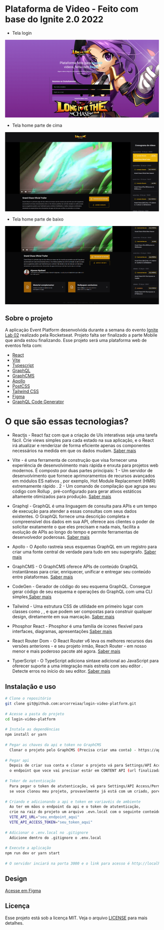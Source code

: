 # Plataforma de Video - Feito com base do Ignite 2.0 2022

- Tela login 

![](https://github.com/arcorreiaa/login-video-platform/blob/master/src/assets/print-login.png)

- Tela home parte de cima 

![](https://github.com/arcorreiaa/login-video-platform/blob/master/src/assets/print-home-top.png)

- Tela home parte de baixo 

![](https://github.com/arcorreiaa/login-video-platform/blob/master/src/assets/print-home-bottom.png)


## Sobre o projeto

A aplicação Event Platform desenvolvida durante a semana do evento [Ignite Lab 02](https://lp.rocketseat.com.br/inscricao/ignite-lab) realizado pela Rocketseat. Projeto falta ser finalizado a parte Mobile que ainda estou finalizando. Esse projeto será uma plataforma web de eventos feita com:

- [React](https://pt-br.reactjs.org/)
- [Vite](https://vitejs.dev/)
- [Typescript](https://www.typescriptlang.org/)
- [GraphQL](https://graphql.org/)
- [GraphCMS](https://graphcms.com/)
- [Apollo](https://www.apollo.io/?gspk=dGVycmFsb2dpYzc5MDU&utm_gspartnerkey=terralogic7905)
- [PostCSS](https://postcss.org/)
- [Tailwind CSS](https://tailwindcss.com/)
- [Figma](https://www.figma.com)
- [GraphQL Code Generatpr](https://www.graphql-code-generator.com/) 

# O que são essas tecnologias?

- Reactjs - React faz com que a criação de UIs interativas seja uma tarefa fácil. Crie views simples para cada estado na sua aplicação, e o React irá atualizar e renderizar de forma eficiente apenas os componentes necessários na medida em que os dados mudam. <a href="https://pt-br.reactjs.org/" alt="ir para o site oficial do REACTJS"> Saber mais<a>

- Vite - é uma ferramenta de construção que visa fornecer uma experiência de desenvolvimento mais rápida e enxuta para projetos web modernos. É composto por duas partes principais:
 1 - Um servidor de desenvolvimento que fornece aprimoramentos de recursos avançados em módulos ES nativos , por exemplo, Hot Module Replacement (HMR) extremamente rápido .
 2 - Um comando de compilação que agrupa seu código com Rollup , pré-configurado para gerar ativos estáticos altamente otimizados para produção. <a href="https://vitejs.dev/guide/" alt="ir para o site oficial"> Saber mais<a>

- Graphql -  GraphQL é uma linguagem de consulta para APIs e um tempo de execução para atender a essas consultas com seus dados existentes. O GraphQL fornece uma descrição completa e compreensível dos dados em sua API, oferece aos clientes o poder de solicitar exatamente o que eles precisam e nada mais, facilita a evolução de APIs ao longo do tempo e permite ferramentas de desenvolvedor poderosas. <a href="https://graphql.org/" alt="ir para o site oficial"> Saber mais<a>

- Apollo - O Apollo rastreia seus esquemas GraphQL em um registro para criar uma fonte central de verdade para tudo em seu supergrafo.  <a href="https://www.apollographql.com/" alt="ir para o site oficial"> Saber mais<a>

- GraphCMS - O GraphCMS oferece APIs de conteúdo GraphQL instantâneas para criar, enriquecer, unificar e entregar seu conteúdo entre plataformas. <a href="https://graphcms.com/" alt="ir para o site oficial"> Saber mais<a>

- CodeGen -  Gerador de código do seu esquema GraphQL. Consegue gerar código de seu esquema e operações do GraphQL com uma CLI simples<a href="https://www.graphql-code-generator.com/" alt="ir para o site oficial"> Saber mais<a>

- Tailwind - Uma estrutura CSS de utilidade em primeiro lugar com classes como , , e que podem ser compostas para construir qualquer design, diretamente em sua marcação. <a href="https://tailwindcss.com/" alt="ir para o site oficial"> Saber mais<a>

- Phosphor React - Phosphor é uma família de ícones flexível para interfaces, diagramas, apresentações <a href="https://phosphoricons.com/" alt="ir para o site oficial"> Saber mais<a>

- React Router Dom -  O React Router v6 leva os melhores recursos das versões anteriores - e seu projeto irmão, Reach Router - em nosso menor e mais poderoso pacote até agora. <a href="https://reactrouter.com/" alt="ir para o site oficial"> Saber mais<a>

- TyperScript - O TypeScript adiciona sintaxe adicional ao JavaScript para oferecer suporte a uma integração mais estreita com seu editor . Detecte erros no início do seu editor. <a href="https://www.typescriptlang.org/" alt="ir para o site oficial"> Saber mais<a>

## Instalação e uso

```bash
# Clone o repositório
git clone git@github.com:arcorreiaa/login-video-platform.git

# Acesse a pasta do projeto
cd login-video-platform

# Instale as dependências
npm install or yarn 

# Pegar as chaves da api e token no GraphCMS
  Clonar o projeto pelo GraphCMS (Precisa criar uma conta) - https://app.graphcms.com/ea7c5fc11fa84d059673720d22b4faf5/master
  
# Pegar api 
  Depois de criar sua conta e clonar o projeto vá para Settings/API Access/Endpoints, 
  o endpoint que voce vai precisar estár em CONTENT API (url finalizada com /master)
  
# Toker de autenticação
  Para pegar o token de atutenticação, vá para Settings/API Access/Permanent Auth Tokens,
  se voce clonou meu projeto, provavelmente já está com um criado, porém voce pode apagar e criar um novo.

# Criando e adicionando a api e token em variavéis de ambiente
  Ao ter em mãos o endpoint da api e o token de atutenticação, 
  crie na raiz do projeto um arquivo .evn.local com o seguinte conteúdo: 
  VITE_API_URL="seu_endpoint_aqui"
  VITE_API_ACCESS_TOKEN="seu_token_aqui"

# Adicionar o .env.local no .gitignore
  Adicione dentro do .gitignore o .env.local

# Execute a aplicação
npm run dev or yarn start

# O servidor inciará na porta 3000 e o link para acesso é http://localhost:3000
```


## Design

[Acesse em Figma](https://www.figma.com/community/file/1120711251998877938)

## Licença

Esse projeto está sob a licença MIT. Veja o arquivo [LICENSE](./LICENSE.md) para mais detalhes.

</br>
